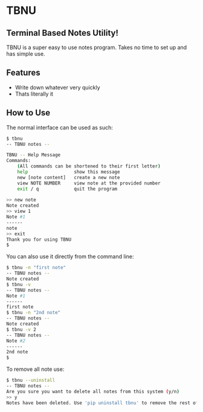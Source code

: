 TBNU 
==
Terminal Based Notes Utility!
-----

TBNU is a super easy to use notes program. Takes no time to set up and has simple use.

## Features
- Write down whatever very quickly
- Thats literally it

## How to Use
The normal interface can be used as such:
```bash
$ tbnu    
-- TBNU notes --

TBNU -- Help Message
Commands:
    (All commands can be shortened to their first letter)
    help                 show this message
    new [note content]   create a new note
    view NOTE NUMBER     view note at the provided number
    exit / q             quit the program
            
>> new note
Note created
>> view 1 
Note #1
------
note
>> exit
Thank you for using TBNU
$ 
```

You can also use it directly from the command line:
```bash
$ tbnu -n "first note"
-- TBNU notes --
Note created
$ tbnu -v
-- TBNU notes --
Note #1
------
first note
$ tbnu -n "2nd note"
-- TBNU notes --
Note created
$ tbnu -v 2
-- TBNU notes --
Note #2
------
2nd note
$ 
```

To remove all note use:
```bash
$ tbnu --uninstall
-- TBNU notes --
Are you sure you want to delete all notes from this system (y/n)
>> y
Notes have been deleted. Use 'pip uninstall tbnu' to remove the rest of the program
```
